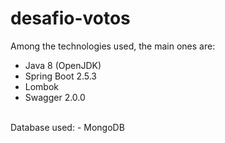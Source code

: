 # desafio-votos

Among the technologies used, the main ones are:
<br/>
- Java 8 (OpenJDK)
- Spring Boot 2.5.3
- Lombok
- Swagger 2.0.0

<br/>
Database used:
- MongoDB

